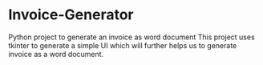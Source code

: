 # Invoice-Generator
Python project to generate an invoice as word document
This project uses tkinter to generate a simple UI which will further helps us to generate invoice as a word document.
